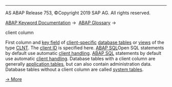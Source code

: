   

* * *

AS ABAP Release 753, ©Copyright 2019 SAP AG. All rights reserved.

[ABAP Keyword Documentation](javascript:call_link\('abenabap.htm'\)) →  [ABAP Glossary](javascript:call_link\('abenabap_glossary.htm'\)) → 

client column

First column and [key field](javascript:call_link\('abenkey_field_glosry.htm'\) "Glossary Entry") of [client-specific](javascript:call_link\('abenclient_dependence_glosry.htm'\) "Glossary Entry") [database tables](javascript:call_link\('abendatabase_table_glosry.htm'\) "Glossary Entry") or [views](javascript:call_link\('abenview_glosry.htm'\) "Glossary Entry") of the type [CLNT](javascript:call_link\('abenddic_special_character_types.htm'\)). The [client ID](javascript:call_link\('abenclient_identifier_glosry.htm'\) "Glossary Entry") is specified here. [ABAP SQL](javascript:call_link\('abenopen_sql_glosry.htm'\) "Glossary Entry")Open SQL statements by default use automatic [client handling](javascript:call_link\('abenclient_handling_glosry.htm'\) "Glossary Entry"). [ABAP SQL](javascript:call_link\('abenopen_sql_glosry.htm'\) "Glossary Entry") statements by default use automatic [client handling](javascript:call_link\('abenclient_handling_glosry.htm'\) "Glossary Entry"). Database tables with a client column are generally [application tables](javascript:call_link\('abenapplication_table_glosry.htm'\) "Glossary Entry"), but can also contain administration data. Database tables without a client column are called [system tables](javascript:call_link\('abensystem_table_glosry.htm'\) "Glossary Entry").

[→ More](javascript:call_link\('abenddic_database_tables_client.htm'\))